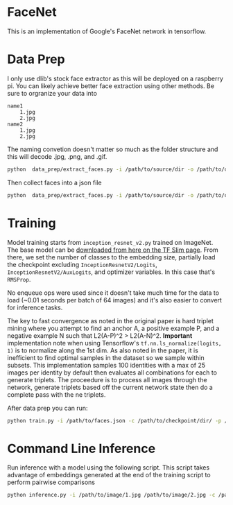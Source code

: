 # FaceNet 
This is an implementation of Google's FaceNet 
network in tensorflow. 

# Data Prep
I only use dlib's stock face extractor as this will be deployed on a raspberry pi. You can
likely achieve better face extraction using other methods. Be sure to orgranize 
your data into 
    
    name1
        1.jpg
        2.jpg
    name2
        1.jpg
        2.jpg
        
The naming convetion doesn't matter so much as the folder structure and this 
will decode .jpg, .png, and .gif.

```bash
python  data_prep/extract_faces.py -i /path/to/source/dir -o /path/to/output/dir
```

Then collect faces into a json file

```bash
python  data_prep/extract_faces.py -i /path/to/source/dir -o /path/to/output.json --min_examples 2
```

# Training
Model training starts from `inception_resnet_v2.py` trained on ImageNet.
The base model can be [downloaded from here on the TF Slim page](http://download.tensorflow.org/models/inception_resnet_v2_2016_08_30.tar.gz).
From there, we set the number of classes to the embedding size, partially load
the checkpoint excluding `InceptionResnetV2/Logits`, `InceptionResnetV2/AuxLogits`, and
optimizer variables. In this case that's `RMSProp`. 

No enqueue ops were used since it doesn't take much time for the data to load 
(~0.01 seconds per batch of 64 images) and it's also easier to convert for inference
tasks.

The key to fast convergence as noted in the original paper is hard triplet mining where
you attempt to find an anchor A, a positive example P, and a negative example N such that
L2(A-P)^2 > L2(A-N)^2. **Important** implementation note when using 
Tensorflow's `tf.nn.ls_normalize(logits, 1)` is to normalize along the 1st dim. As also noted
in the paper, it is inefficient to find optimal samples in the dataset so we 
sample within subsets. This implementation samples 100 identities with a max of 25 images
per identity by default then evaluates all combinations for each to generate triplets. The proceedure 
is to process all images through the network, generate triplets based off the current network state
then do a complete pass with the ne triplets. 

After data prep you can run:

```bash
python train.py -i /path/to/faces.json -c /path/to/checkpoint/dir/ -p /path/to/inception_resnet_v2.ckpt
```

# Command Line Inference

Run inference with a model using the following script. This script takes advantage of
embeddings generated at the end of the training script to perform pairwise comparisons

```bash
python inference.py -i /path/to/image/1.jpg /path/to/image/2.jpg -c /path/to/checkpoint
```
